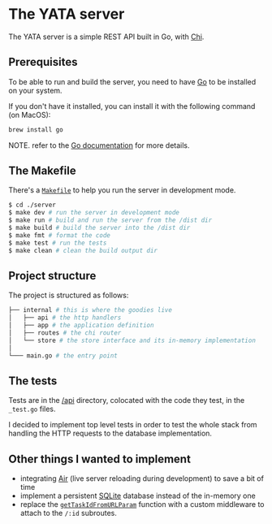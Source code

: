 # The YATA server

The YATA server is a simple REST API built in Go, with [Chi](https://github.com/go-chi/chi).

## Prerequisites

To be able to run and build the server, you need to have [Go](https://go.dev/) to be installed on your system.

If you don't have it installed, you can install it with the following command (on MacOS):

```sh
brew install go
```

NOTE. refer to the [Go documentation](https://go.dev/doc/install) for more details.

## The Makefile

There's a [`Makefile`](./makefile) to help you run the server in development mode.

```sh
$ cd ./server
$ make dev # run the server in development mode
$ make run # build and run the server from the /dist dir
$ make build # build the server into the /dist dir
$ make fmt # format the code
$ make test # run the tests
$ make clean # clean the build output dir
```

## Project structure

The project is structured as follows:

```sh
├── internal # this is where the goodies live
│   ├── api # the http handlers
│   ├── app # the application definition
│   ├── routes # the chi router
│   └── store # the store interface and its in-memory implementation
│
└─── main.go # the entry point
```

## The tests

Tests are in the [/api](./internal/api/) directory, colocated with the code they test, in the `_test.go` files.

I decided to implement top level tests in order to test the whole stack from handling the HTTP requests to the database implementation.

## Other things I wanted to implement

- integrating [Air](https://github.com/air-verse/air) (live server reloading during development) to save a bit of time
- implement a persistent [SQLite](https://www.sqlite.org/index.html) database instead of the in-memory one
- replace the [`getTaskIdFromURLParam`](./internal/api/tasks_handler.go) function with a custom middleware to attach to the `/:id` subroutes.
